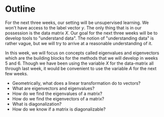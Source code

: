 # Outline

For the next three weeks, our setting will be unsupervised learning. We won't have access to the label vector $y$. The only thing that is in our possession is the data matrix $X$. Our goal for the next three weeks will be to develop tools to "understand data". The notion of "understanding data" is rather vague, but we will try to arrive at a reasonable understanding of it. 

In this week, we will focus on concepts called eigenvalues and eigenvectors which are the building blocks for the methods that we will develop in weeks 5 and 6. Though we have been using the variable $X$ for the data-matrix all through last week, it would be convenient to use the variable $A$ for the next few weeks.

- Geometrically, what does a linear transformation do to vectors?
- What are eigenvectors and eigenvalues?
- How do we find the eigenvalues of a matrix?
- How do we find the eigenvectors of a matrix?
- What is diagonalization?
- How do we know if a matrix is diagonalizable?
